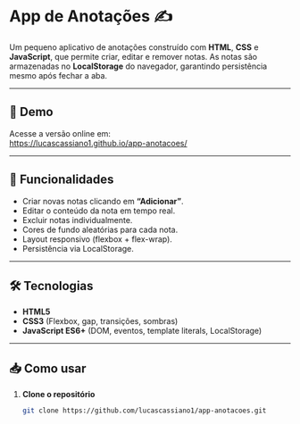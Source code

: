 # App de Anotações ✍️

Um pequeno aplicativo de anotações construído com **HTML**, **CSS** e **JavaScript**, que permite criar, editar e remover notas. As notas são armazenadas no **LocalStorage** do navegador, garantindo persistência mesmo após fechar a aba.

---

## 🔗 Demo

Acesse a versão online em:  
https://lucascassiano1.github.io/app-anotacoes/

---

## 🚀 Funcionalidades

- Criar novas notas clicando em **“Adicionar”**.
- Editar o conteúdo da nota em tempo real.
- Excluir notas individualmente.
- Cores de fundo aleatórias para cada nota.
- Layout responsivo (flexbox + flex-wrap).
- Persistência via LocalStorage.

---

## 🛠️ Tecnologias

- **HTML5**  
- **CSS3** (Flexbox, gap, transições, sombras)  
- **JavaScript ES6+** (DOM, eventos, template literals, LocalStorage)  

---

## 📥 Como usar

1. **Clone o repositório**  
   ```bash
   git clone https://github.com/lucascassiano1/app-anotacoes.git
